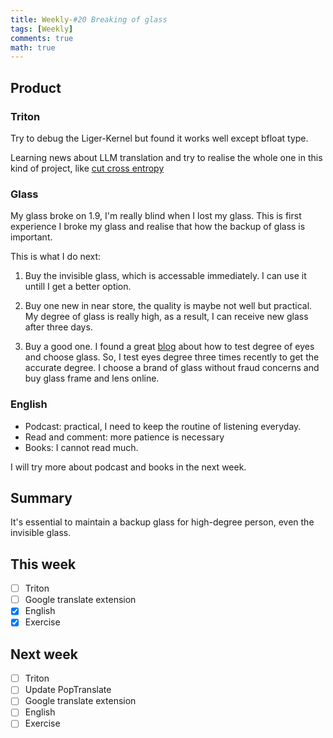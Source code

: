 ```yaml
---
title: Weekly-#20 Breaking of glass
tags: [Weekly]
comments: true
math: true
---
```


## Product
### Triton
Try to debug the Liger-Kernel but found it works well except bfloat type.

Learning news about LLM translation and try to realise the whole one in this kind of project, like [cut cross entropy](https://arxiv.org/abs/2411.09009)

### Glass
My glass broke on 1.9, I'm really blind when I lost my glass. This is first experience I broke my glass and realise that how the backup of glass is important. 

This is what I do next:

1) Buy the invisible glass, which is accessable immediately. I can use it untill I get a better option.

2) Buy one new in near store, the quality is maybe not well but practical. My degree of glass is really high, as a result, I can receive new glass after three days. 

3) Buy a good one. I found a great [blog](https://bbs.nga.cn/read.php?tid=37194262&rand=472) about how to test degree of eyes and choose glass. So, I test eyes degree three times recently to get the accurate degree. I choose a brand of glass without fraud concerns and buy glass frame and lens online. 

### English
+ Podcast: practical, I need to keep the routine of listening everyday.
+ Read and comment: more patience is necessary
+ Books: I cannot read much. 

I will try more about podcast and books in the next week.

## Summary
It's essential to maintain a backup glass for high-degree person, even the invisible glass.

## This week
- [ ] Triton
- [ ] Google translate extension
- [x] English
- [x] Exercise

## Next week
- [ ] Triton
- [ ] Update PopTranslate
- [ ] Google translate extension
- [ ] English
- [ ] Exercise